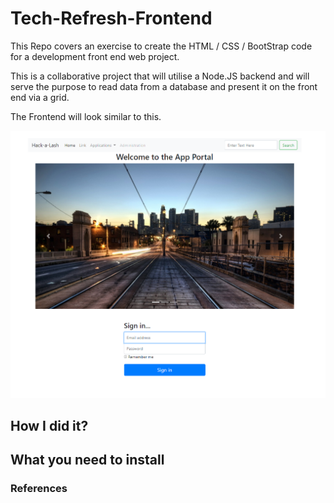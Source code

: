 # Tech-Refresh-Frontend
This Repo covers an exercise to create the HTML / CSS / BootStrap code for a development front end web project.

This is a collaborative project that will utilise a Node.JS backend and will serve the purpose to read data from a database and present it on the front end via a grid. 

The Frontend will look similar to this.  

![alt text](https://github.com/leibayliss/Tech-Refresh-Frontend/blob/master/Static/img/frontend.png "Front End Image")


## How I did it?

## What you need to install

### References
